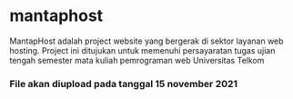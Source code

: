 # mantaphost
MantapHost adalah project website yang bergerak di sektor layanan web hosting. Project ini ditujukan untuk memenuhi persayaratan tugas ujian tengah semester mata kuliah pemrograman web Universitas Telkom

### File akan diupload pada tanggal 15 november 2021

